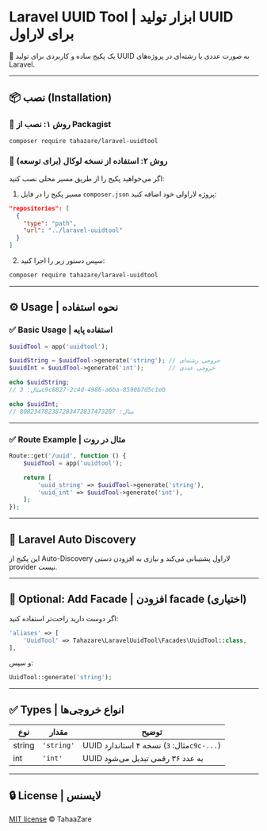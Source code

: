 
# Laravel UUID Tool | ابزار تولید UUID برای لاراول

🎯 یک پکیج ساده و کاربردی برای تولید UUID به صورت عددی یا رشته‌ای در پروژه‌های Laravel.

---

## 📦 نصب (Installation)

### 🔹 روش ۱: نصب از Packagist

```bash
composer require tahazare/laravel-uuidtool
```

### 🔹 روش ۲: استفاده از نسخه لوکال (برای توسعه)

اگر می‌خواهید پکیج را از طریق مسیر محلی نصب کنید:

1. مسیر پکیج را در فایل `composer.json` پروژه لاراولی خود اضافه کنید:

```json
"repositories": [
  {
    "type": "path",
    "url": "../laravel-uuidtool"
  }
]
```

2. سپس دستور زیر را اجرا کنید:

```bash
composer require tahazare/laravel-uuidtool
```

---

## ⚙️ Usage | نحوه استفاده

### ✅ Basic Usage | استفاده پایه

```php
$uuidTool = app('uuidtool');

$uuidString = $uuidTool->generate('string'); // خروجی رشته‌ای
$uuidInt = $uuidTool->generate('int');       // خروجی عددی

echo $uuidString;
// مثال: 3c9c8827-2c4d-4986-a6ba-8590b7d5c1e0

echo $uuidInt;
// مثال: 808234782387283472837473287
```

---

### ✅ Route Example | مثال در روت

```php
Route::get('/uuid', function () {
    $uuidTool = app('uuidtool');

    return [
        'uuid_string' => $uuidTool->generate('string'),
        'uuid_int' => $uuidTool->generate('int'),
    ];
});
```

---

## 🧩 Laravel Auto Discovery

این پکیج از Auto-Discovery لاراول پشتیبانی می‌کند و نیازی به افزودن دستی provider نیست.

---

## 🔧 Optional: Add Facade | افزودن facade (اختیاری)

اگر دوست دارید راحت‌تر استفاده کنید:

```php
'aliases' => [
    'UuidTool' => Tahazare\LaravelUuidTool\Facades\UuidTool::class,
],
```

و سپس:

```php
UuidTool::generate('string');
```

---

## ✅ Types | انواع خروجی‌ها

| نوع | مقدار | توضیح |
|-----|--------|-------|
| string | `'string'` | UUID نسخه ۴ استاندارد (مثال: `3c9c-...`) |
| int | `'int'` | UUID به عدد ۳۶ رقمی تبدیل می‌شود |

---

## 🔒 License | لایسنس

[MIT license](https://opensource.org/licenses/MIT) © TahaaZare
